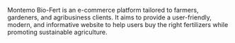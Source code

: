 Montemo Bio-Fert is an e-commerce platform tailored to farmers, gardeners, and agribusiness clients. It aims to provide a user-friendly, modern, and informative website to help users buy the right fertilizers while promoting sustainable agriculture.